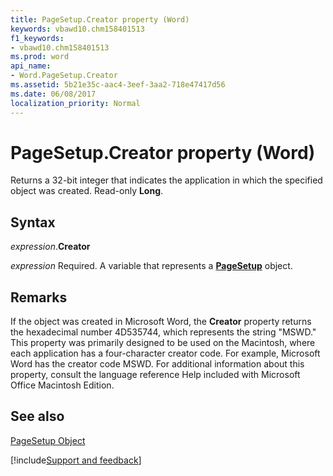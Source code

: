 ```yaml
---
title: PageSetup.Creator property (Word)
keywords: vbawd10.chm158401513
f1_keywords:
- vbawd10.chm158401513
ms.prod: word
api_name:
- Word.PageSetup.Creator
ms.assetid: 5b21e35c-aac4-3eef-3aa2-718e47417d56
ms.date: 06/08/2017
localization_priority: Normal
---
```



# PageSetup.Creator property (Word)

Returns a 32-bit integer that indicates the application in which the specified object was created. Read-only  **Long**.


## Syntax

_expression_.**Creator**

_expression_ Required. A variable that represents a **[PageSetup](Word.PageSetup.md)** object.


## Remarks

If the object was created in Microsoft Word, the  **Creator** property returns the hexadecimal number 4D535744, which represents the string "MSWD." This property was primarily designed to be used on the Macintosh, where each application has a four-character creator code. For example, Microsoft Word has the creator code MSWD. For additional information about this property, consult the language reference Help included with Microsoft Office Macintosh Edition.


## See also


[PageSetup Object](Word.PageSetup.md)

[!include[Support and feedback](~/includes/feedback-boilerplate.md)]